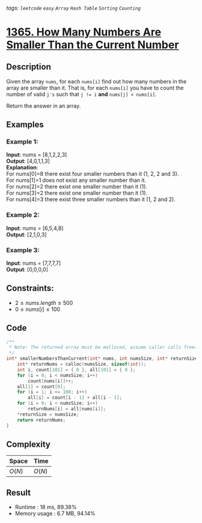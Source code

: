 ###### tags: `leetcode` `easy` `Array` `Hash Table` `Sorting` `Counting`
# [1365. How Many Numbers Are Smaller Than the Current Number](https://leetcode.com/problems/how-many-numbers-are-smaller-than-the-current-number/)

## Description

Given the array `nums`, for each `nums[i]` find out how many numbers in the array are smaller than it. That is, for each `nums[i]` you have to count the number of valid `j's` such that `j != i` **and** `nums[j] < nums[i]`.  

Return the answer in an array.  

## Examples
### Example 1:

**Input**: nums = [8,1,2,2,3]  
**Output**: [4,0,1,1,3]  
**Explanation**:   
For nums[0]=8 there exist four smaller numbers than it (1, 2, 2 and 3).   
For nums[1]=1 does not exist any smaller number than it.  
For nums[2]=2 there exist one smaller number than it (1).   
For nums[3]=2 there exist one smaller number than it (1).   
For nums[4]=3 there exist three smaller numbers than it (1, 2 and 2).  

### Example 2:

**Input**: nums = [6,5,4,8]  
**Output**: [2,1,0,3]  

### Example 3:

**Input**: nums = [7,7,7,7]  
**Output**: [0,0,0,0]  


## Constraints:

- $2 \leq nums.length \leq 500$  
- $0 \leq nums[i] \leq 100$  

## Code

```c
/**
 * Note: The returned array must be malloced, assume caller calls free().
 */
int* smallerNumbersThanCurrent(int* nums, int numsSize, int* returnSize) {
    int* returnNums = calloc(numsSize, sizeof(int));
    int i, count[101] = { 0 }, all[101] = { 0 };
    for (i = 0; i < numsSize; i++)
        count[nums[i]]++;
    all[1] = count[0];
    for (i = 1; i <= 100; i++)
        all[i] = count[i - 1] + all[i - 1];
    for (i = 0; i < numsSize; i++)
        returnNums[i] = all[nums[i]];
    *returnSize = numsSize;
    return returnNums;
}
```

## Complexity

|Space |Time  |
|-     |-     |
|$O(N)$|$O(N)$|

## Result

- Runtime : 18 ms, 89.38%  
- Memory usage : 6.7 MB, 94.14%  